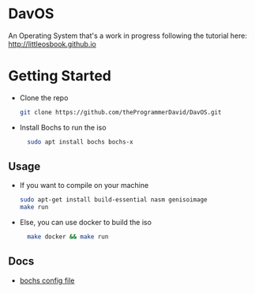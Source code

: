 # DavOS
An Operating System that's a work in progress following the tutorial here: http://littleosbook.github.io

# Getting Started
- Clone the repo 
    ```bash
    git clone https://github.com/theProgrammerDavid/DavOS.git
    ```
- Install Bochs to run the iso
  ```bash
    sudo apt install bochs bochs-x
  ```
## Usage


- If you want to compile on your machine
    ```bash
    sudo apt-get install build-essential nasm genisoimage 
    make run
    ```
- Else, you can use docker to build the iso
  ```bash
    make docker && make run
  ```

## Docs
* [bochs config file](https://bochs.sourceforge.io/doc/docbook/user/bochsrc.html)